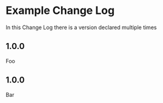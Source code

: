 # Example Change Log

In this Change Log there is a version declared multiple times

## 1.0.0

Foo

## 1.0.0

Bar